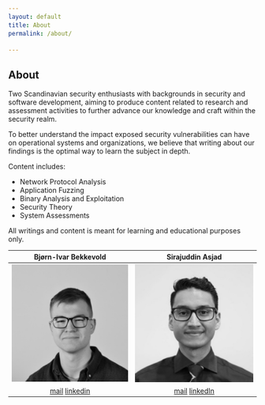 ```yaml
---
layout: default
title: About
permalink: /about/

---
```

## About

Two Scandinavian security enthusiasts with backgrounds in security and software development, aiming to produce content related to research and assessment activities to further advance our knowledge and craft within the security realm. 

To better understand the impact exposed security vulnerabilities can have on operational systems and organizations, we believe that writing about our findings is the optimal way to learn the subject in depth. 

Content includes:
 - Network Protocol Analysis
 - Application Fuzzing
 - Binary Analysis and Exploitation
 - Security Theory
 - System Assessments

All writings and content is meant for learning and educational purposes only.

|Bjørn-Ivar Bekkevold | Sirajuddin Asjad|
|:-:|:-:|
|![Bjørn-Ivar](/images/bjornivar_bw.jpg) | ![Sirajuddin](/images/sira_bw.jpeg)|
|[mail](mailto:bjornivar95@gmail.com) [linkedin](https://no.linkedin.com/in/bj%C3%B8rn-ivar-bekkevold-1a18901aa)|[mail](sirasjad@gmail.com) [linkedIn](https://no.linkedin.com/in/sirasjad)|


